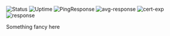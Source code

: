 ![Status](https://status.thetech.network/api/badge/25/status)  ![Uptime](https://status.thetech.network/api/badge/25/uptime) ![PingResponse](https://status.thetech.network/api/badge/25/ping) ![avg-response](https://status.thetech.network/api/badge/25/avg-response) ![cert-exp](https://status.thetech.network/api/badge/25/cert-exp) ![response](https://status.thetech.network/api/badge/25/response) 






Something fancy here
